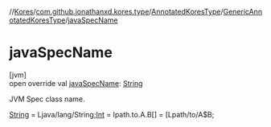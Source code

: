 //[Kores](../../../../index.md)/[com.github.jonathanxd.kores.type](../../index.md)/[AnnotatedKoresType](../index.md)/[GenericAnnotatedKoresType](index.md)/[javaSpecName](java-spec-name.md)

# javaSpecName

[jvm]\
open override val [javaSpecName](java-spec-name.md): [String](https://kotlinlang.org/api/latest/jvm/stdlib/kotlin/-string/index.html)

JVM Spec class name.

[String](https://kotlinlang.org/api/latest/jvm/stdlib/kotlin/-string/index.html) = Ljava/lang/String;[Int](https://kotlinlang.org/api/latest/jvm/stdlib/kotlin/-int/index.html) = Ipath.to.A.B[] = [Lpath/to/A$B;
